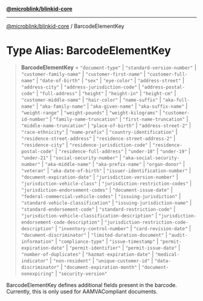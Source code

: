 [**@microblink/blinkid-core**](../README.md)

***

[@microblink/blinkid-core](../README.md) / BarcodeElementKey

# Type Alias: BarcodeElementKey

> **BarcodeElementKey** = `"document-type"` \| `"standard-version-number"` \| `"customer-family-name"` \| `"customer-first-name"` \| `"customer-full-name"` \| `"date-of-birth"` \| `"sex"` \| `"eye-color"` \| `"address-street"` \| `"address-city"` \| `"address-jurisdiction-code"` \| `"address-postal-code"` \| `"full-address"` \| `"height"` \| `"height-in"` \| `"height-cm"` \| `"customer-middle-name"` \| `"hair-color"` \| `"name-suffix"` \| `"aka-full-name"` \| `"aka-family-name"` \| `"aka-given-name"` \| `"aka-suffix-name"` \| `"weight-range"` \| `"weight-pounds"` \| `"weight-kilograms"` \| `"customer-id-number"` \| `"family-name-truncation"` \| `"first-name-truncation"` \| `"middle-name-truncation"` \| `"place-of-birth"` \| `"address-street-2"` \| `"race-ethnicity"` \| `"name-prefix"` \| `"country-identification"` \| `"residence-street-address"` \| `"residence-street-address-2"` \| `"residence-city"` \| `"residence-jurisdiction-code"` \| `"residence-postal-code"` \| `"residence-full-address"` \| `"under-18"` \| `"under-19"` \| `"under-21"` \| `"social-security-number"` \| `"aka-social-security-number"` \| `"aka-middle-name"` \| `"aka-prefix-name"` \| `"organ-donor"` \| `"veteran"` \| `"aka-date-of-birth"` \| `"issuer-identification-number"` \| `"document-expiration-date"` \| `"jurisdiction-version-number"` \| `"jurisdiction-vehicle-class"` \| `"jurisdiction-restriction-codes"` \| `"jurisdiction-endorsement-codes"` \| `"document-issue-date"` \| `"federal-commercial-vehicle-codes"` \| `"issuing-jurisdiction"` \| `"standard-vehicle-classification"` \| `"issuing-jurisdiction-name"` \| `"standard-endorsement-code"` \| `"standard-restriction-code"` \| `"jurisdiction-vehicle-classification-description"` \| `"jurisdiction-endorsement-code-description"` \| `"jurisdiction-restriction-code-description"` \| `"inventory-control-number"` \| `"card-revision-date"` \| `"document-discriminator"` \| `"limited-duration-document"` \| `"audit-information"` \| `"compliance-type"` \| `"issue-timestamp"` \| `"permit-expiration-date"` \| `"permit-identifier"` \| `"permit-issue-date"` \| `"number-of-duplicates"` \| `"hazmat-expiration-date"` \| `"medical-indicator"` \| `"non-resident"` \| `"unique-customer-id"` \| `"data-discriminator"` \| `"document-expiration-month"` \| `"document-nonexpiring"` \| `"security-version"`

BarcodeElementKey defines additional fields present in the barcode.
Currently, this is only used for AAMVACompliant documents.

